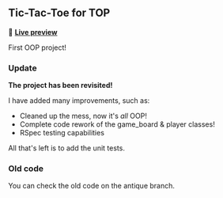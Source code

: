 ## Tic-Tac-Toe for TOP

🔰 [**Live preview**](https://replit.com/@skimgus12/odin-tic-tac-toe#main.rb)

First OOP project!

### Update

**The project has been revisited!**

I have added many improvements, such as:
* Cleaned up the mess, now it's *all* OOP!
* Complete code rework of the game_board & player classes!
* RSpec testing capabilities

All that's left is to add the unit tests.

### Old code

You can check the old code on the antique branch.
